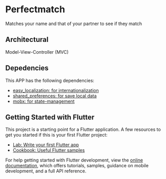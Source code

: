 # Perfectmatch

Matches your name and that of your partner to see if they match


## Architectural

Model-View-Controller (MVC)


## Depedencies

This APP has the following dependencies:

- [easy_localization: for internationalization](https://pub.dev/packages/easy_localization)
- [shared_preferences: for save local data](https://pub.dev/packages/shared_preferences)
- [mobx: for state-management](https://pub.dev/packages/mobx)


## Getting Started with Flutter

This project is a starting point for a Flutter application.
A few resources to get you started if this is your first Flutter project:

- [Lab: Write your first Flutter app](https://docs.flutter.dev/get-started/codelab)
- [Cookbook: Useful Flutter samples](https://docs.flutter.dev/cookbook)

For help getting started with Flutter development, view the
[online documentation](https://docs.flutter.dev/), which offers tutorials,
samples, guidance on mobile development, and a full API reference.
